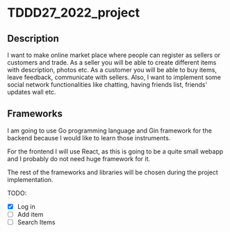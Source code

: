 # TDDD27_2022_project

## Description

I want to make online market place where people can register as sellers or customers and trade. As a seller you will be able to create different items with description, photos etc. As a customer you will be able to buy items, leave feedback, communicate with sellers. Also, I want to implement some social network functionalities like chatting, having friends list, friends' updates wall etc. 

## Frameworks

I am going to use Go programming language and Gin framework for the backend because I would like to learn those instruments.

For the frontend I will use React, as this is going to be a quite small webapp and I probably do not need huge framework for it.

The rest of the frameworks and libraries will be chosen during the project implementation.


TODO:


- [x] Log in
- [ ] Add item
- [ ] Search Items